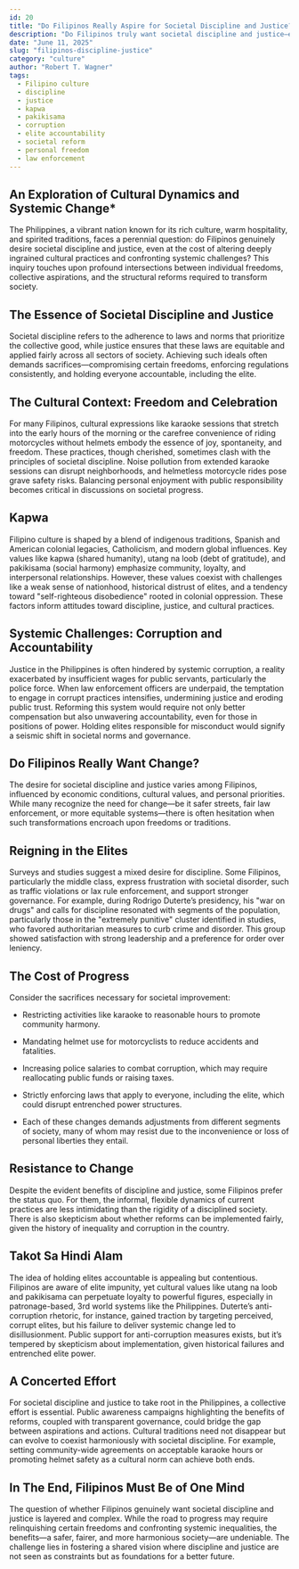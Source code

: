 ```yaml
---
id: 20
title: "Do Filipinos Really Aspire for Societal Discipline and Justice?"
description: "Do Filipinos truly want societal discipline and justice—even if it means giving up cultural freedoms, confronting elite impunity, and enforcing long-ignored laws?"
date: "June 11, 2025"
slug: "filipinos-discipline-justice"
category: "culture"
author: "Robert T. Wagner"
tags:
  - Filipino culture
  - discipline
  - justice
  - kapwa
  - pakikisama
  - corruption
  - elite accountability
  - societal reform
  - personal freedom
  - law enforcement
---
```


## An Exploration of Cultural Dynamics and Systemic Change\*

The Philippines, a vibrant nation known for its rich culture, warm hospitality, and spirited traditions, faces a perennial question: do Filipinos genuinely desire societal discipline and justice, even at the cost of altering deeply ingrained cultural practices and confronting systemic challenges? This inquiry touches upon profound intersections between individual freedoms, collective aspirations, and the structural reforms required to transform society.

## The Essence of Societal Discipline and Justice

Societal discipline refers to the adherence to laws and norms that prioritize the collective good, while justice ensures that these laws are equitable and applied fairly across all sectors of society. Achieving such ideals often demands sacrifices—compromising certain freedoms, enforcing regulations consistently, and holding everyone accountable, including the elite.

## The Cultural Context: Freedom and Celebration

For many Filipinos, cultural expressions like karaoke sessions that stretch into the early hours of the morning or the carefree convenience of riding motorcycles without helmets embody the essence of joy, spontaneity, and freedom. These practices, though cherished, sometimes clash with the principles of societal discipline. Noise pollution from extended karaoke sessions can disrupt neighborhoods, and helmetless motorcycle rides pose grave safety risks. Balancing personal enjoyment with public responsibility becomes critical in discussions on societal progress.

## Kapwa

Filipino culture is shaped by a blend of indigenous traditions, Spanish and American colonial legacies, Catholicism, and modern global influences. Key values like kapwa (shared humanity), utang na loob (debt of gratitude), and pakikisama (social harmony) emphasize community, loyalty, and interpersonal relationships. However, these values coexist with challenges like a weak sense of nationhood, historical distrust of elites, and a tendency toward "self-righteous disobedience" rooted in colonial oppression. These factors inform attitudes toward discipline, justice, and cultural practices.

## Systemic Challenges: Corruption and Accountability

Justice in the Philippines is often hindered by systemic corruption, a reality exacerbated by insufficient wages for public servants, particularly the police force. When law enforcement officers are underpaid, the temptation to engage in corrupt practices intensifies, undermining justice and eroding public trust. Reforming this system would require not only better compensation but also unwavering accountability, even for those in positions of power. Holding elites responsible for misconduct would signify a seismic shift in societal norms and governance.

## Do Filipinos Really Want Change?

The desire for societal discipline and justice varies among Filipinos, influenced by economic conditions, cultural values, and personal priorities. While many recognize the need for change—be it safer streets, fair law enforcement, or more equitable systems—there is often hesitation when such transformations encroach upon freedoms or traditions.

## Reigning in the Elites

Surveys and studies suggest a mixed desire for discipline. Some Filipinos, particularly the middle class, express frustration with societal disorder, such as traffic violations or lax rule enforcement, and support stronger governance. For example, during Rodrigo Duterte’s presidency, his "war on drugs" and calls for discipline resonated with segments of the population, particularly those in the "extremely punitive" cluster identified in studies, who favored authoritarian measures to curb crime and disorder. This group showed satisfaction with strong leadership and a preference for order over leniency.

## The Cost of Progress

Consider the sacrifices necessary for societal improvement:

- Restricting activities like karaoke to reasonable hours to promote community harmony.

- Mandating helmet use for motorcyclists to reduce accidents and fatalities.

- Increasing police salaries to combat corruption, which may require reallocating public funds or raising taxes.

- Strictly enforcing laws that apply to everyone, including the elite, which could disrupt entrenched power structures.

- Each of these changes demands adjustments from different segments of society, many of whom may resist due to the inconvenience or loss of personal liberties they entail.

## Resistance to Change

Despite the evident benefits of discipline and justice, some Filipinos prefer the status quo. For them, the informal, flexible dynamics of current practices are less intimidating than the rigidity of a disciplined society. There is also skepticism about whether reforms can be implemented fairly, given the history of inequality and corruption in the country.

## Takot Sa Hindi Alam

The idea of holding elites accountable is appealing but contentious. Filipinos are aware of elite impunity, yet cultural values like utang na loob and pakikisama can perpetuate loyalty to powerful figures, especially in patronage-based, 3rd world systems like the Philippines. Duterte’s anti-corruption rhetoric, for instance, gained traction by targeting perceived, corrupt elites, but his failure to deliver systemic change led to disillusionment. Public support for anti-corruption measures exists, but it’s tempered by skepticism about implementation, given historical failures and entrenched elite power.

## A Concerted Effort

For societal discipline and justice to take root in the Philippines, a collective effort is essential. Public awareness campaigns highlighting the benefits of reforms, coupled with transparent governance, could bridge the gap between aspirations and actions. Cultural traditions need not disappear but can evolve to coexist harmoniously with societal discipline. For example, setting community-wide agreements on acceptable karaoke hours or promoting helmet safety as a cultural norm can achieve both ends.

## In The End, Filipinos Must Be of One Mind

The question of whether Filipinos genuinely want societal discipline and justice is layered and complex. While the road to progress may require relinquishing certain freedoms and confronting systemic inequalities, the benefits—a safer, fairer, and more harmonious society—are undeniable. The challenge lies in fostering a shared vision where discipline and justice are not seen as constraints but as foundations for a better future.
